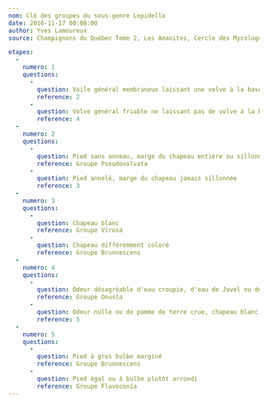 ```yaml
---
nom: Clé des groupes du sous-genre Lepidella
date: 2016-11-17 00:00:00
author: Yves Lamoureux
source: Champignons du Québec Tome 2, Les Amanites, Cercle des Mycologues de Montréal, 2006, 109 p. + 52 figures

etapes:
  -
    numero: 1
    questions:
      -
        question: Voile général membraneux laissant une volve à la base du pied
        reference: 2
      -
        question: Volve général friable ne laissant pas de volve à la base du pied
        reference: 4
  -
    numero: 2
    questions:
      -
        question: Pied sans anneau, marge du chapeau entière ou sillonnée
        reference: Groupe Pseudovolvata
      -
        question: Pied annelé, marge du chapeau jamais sillonnée
        reference: 3
  -
    numero: 3
    questions:
      -
        question: Chapeau blanc
        reference: Groupe Virosa
      -
        question: Chapeau différemment coloré
        reference: Groupe Brunnescens
  -
    numero: 4
    questions:
      -
        question: Odeur désagréable d'eau croupie, d'eau de Javel ou de chlore citronné (évidente peu après la maturité), chapeau blanc à gris-brun pâle, toujours orné de nombreux granules ou de petites verrues coniques, à marge souvent appendiculée, pied annelé ou non, parfois radicant, sans volve, chair immuable
        reference: Groupe Onusta
      -
        question: Odeur nulle ou de pomme de terre crue, chapeau blanc, jaune, orange vif ou brun-gris, nu ou orné de flocons, pied annelé, chair immuable, rougissante ou brunissante
        reference: 5
  -
    numero: 5
    questions:
      -
        question: Pied à gros bulbe marginé
        reference: Groupe Brunnescens
      -
        question: Pied égal ou à bulbe plutôt arrondi
        reference: Groupe Flavoconia
---
```

